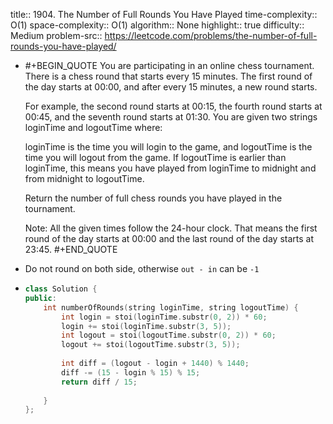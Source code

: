 title:: 1904. The Number of Full Rounds You Have Played
time-complexity:: O(1)
space-complexity:: O(1)
algorithm:: None
highlight:: true
difficulty:: Medium
problem-src:: https://leetcode.com/problems/the-number-of-full-rounds-you-have-played/

- #+BEGIN_QUOTE
  You are participating in an online chess tournament. There is a chess round that starts every 15 minutes. The first round of the day starts at 00:00, and after every 15 minutes, a new round starts.
  
  For example, the second round starts at 00:15, the fourth round starts at 00:45, and the seventh round starts at 01:30.
  You are given two strings loginTime and logoutTime where:
  
  loginTime is the time you will login to the game, and
  logoutTime is the time you will logout from the game.
  If logoutTime is earlier than loginTime, this means you have played from loginTime to midnight and from midnight to logoutTime.
  
  Return the number of full chess rounds you have played in the tournament.
  
  Note: All the given times follow the 24-hour clock. That means the first round of the day starts at 00:00 and the last round of the day starts at 23:45.
  #+END_QUOTE
- Do not round on both side, otherwise `out - in` can be `-1`
- ```cpp
  class Solution {
  public:
      int numberOfRounds(string loginTime, string logoutTime) {
          int login = stoi(loginTime.substr(0, 2)) * 60;
          login += stoi(loginTime.substr(3, 5));
          int logout = stoi(logoutTime.substr(0, 2)) * 60;
          logout += stoi(logoutTime.substr(3, 5));
          
          int diff = (logout - login + 1440) % 1440;
          diff -= (15 - login % 15) % 15;
          return diff / 15;
          
      }
  };
  ```
